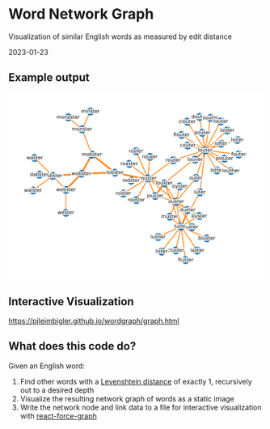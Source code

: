 # Word Network Graph
Visualization of similar English words as measured by edit distance

2023-01-23

## Example output

<img src="lobster.png" />

## Interactive Visualization

https://pjleimbigler.github.io/wordgraph/graph.html

## What does this code do?

Given an English word:
1. Find other words with a [Levenshtein distance](https://en.wikipedia.org/wiki/Levenshtein_distance) of exactly 1, recursively out to a desired depth
2. Visualize the resulting network graph of words as a static image
3. Write the network node and link data to a file for interactive visualization with [react-force-graph](https://github.com/vasturiano/3d-force-graph)
